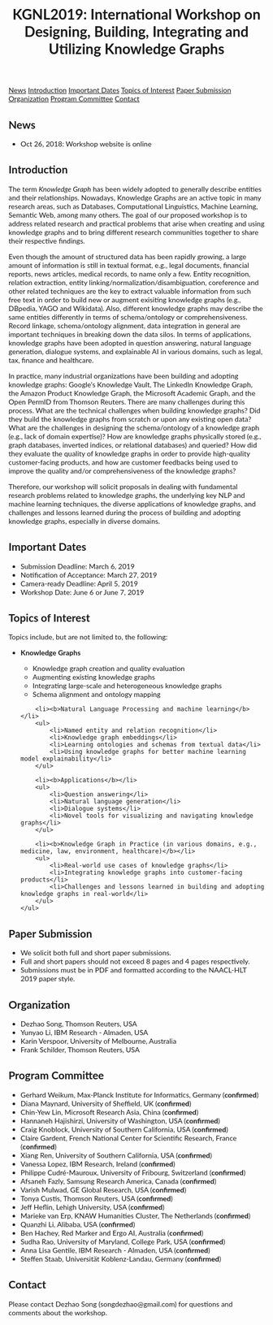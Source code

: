 <html>
<head>
<meta name="viewport" content="width=device-width, initial-scale=1">
<style>
body {
    font-family: "Lato", sans-serif;
}

.sidenav {
    width: 200px;
    position: fixed;
    z-index: 1;
    top: 200px;
    left: 10px;
    background: #fff;
    overflow-x: hidden;
    padding: 8px 0;
}

.sidenav a {
    padding: 6px 8px 6px 16px;
    text-decoration: none;
    font-size: 20px;
    color: #029;
    display: block;
}

.sidenav a:hover {
    color: #064579;
}

.main {
    margin-left: 200px; /* Same width as the sidebar + left position in px */
    top: 100px;
}

@media screen and (max-height: 450px) {
    .sidenav {padding-top: 15px;}
    .sidenav a {font-size: 18px;}
}
</style>
</head>
<body>

<header class="main">
    <h1>KGNL2019: International Workshop on Designing, Building, Integrating and Utilizing Knowledge Graphs</h1>
</header>

<div class="sidenav">
  <a href="#news">News</a>
  <a href="#introduction">Introduction</a>
  <a href="#important_dates">Important Dates</a>
  <a href="#topics_of_interest">Topics of Interest</a>
  <a href="#paper_submission">Paper Submission</a>
  <a href="#organization">Organization</a>
  <a href="#program_committee">Program Committee</a>
  <a href="#contact">Contact</a>
</div>

<div class="main" id="news">
    <h2>News</h2>
    <ul>
        <li>Oct 26, 2018: Workshop website is online</li>
    </ul>
</div>

<div class="main" id="introduction">
    <h2>Introduction</h2>
    <p>
        The term <i>Knowledge Graph</i> has been widely adopted to generally describe entities and their relationships. Nowadays, Knowledge Graphs are an active topic in many research areas, such as Databases, Computational Linguistics, Machine Learning, Semantic Web, among many others. The goal of our proposed workshop is to address related research and practical problems that arise when creating and using knowledge graphs and to bring different research communities together to share their respective findings. 
    </p>
    <p>
        Even though the amount of structured data has been rapidly growing, a large amount of information is still in textual format, e.g., legal documents, financial reports, news articles, medical records, to  name only a few. Entity recognition, relation extraction, entity linking/normalization/disambiguation, coreference and other related techniques are the key to extract valuable information from such free text in order to build new or augment exisiting knowledge graphs (e.g., DBpedia, YAGO and Wikidata). Also, different knowledge graphs may describe the same entities differently in terms of schema/ontology or comprehensiveness. Record linkage, schema/ontology alignment, data integration in general are important techniques in breaking down the data silos. In terms of applications, knowledge graphs have been adopted in question answering, natural language generation, dialogue systems, and explainable AI in various domains, such as legal, tax, finance and healthcare.
    </p>
    <p>
        In practice, many industrial organizations have been building and adopting knowledge graphs: Google's Knowledge Vault, The LinkedIn Knowledge Graph, the Amazon Product Knowledge Graph, the Microsoft Academic Graph, and the Open PermID from Thomson Reuters. There are many challenges during this process. What are the technical challenges when building knowledge graphs? Did they build the knowledge graphs from scratch or upon any existing open data? What are the challenges in designing the schema/ontology of a knowledge graph (e.g., lack of domain expertise)? How are knowledge graphs physically stored (e.g., graph databases, inverted indices, or relational databases) and queried? How did they evaluate the quality of knowledge graphs in order to provide high-quality customer-facing products, and how are customer feedbacks being used to improve the quality and/or comprehensiveness of the knowledge graphs?
    </p>
    <p>
        Therefore, our workshop will solicit proposals in dealing with fundamental research problems related to knowledge graphs, the underlying key NLP and machine learning techniques, the diverse applications of knowledge graphs, and challenges and lessons learned during the process of building and adopting knowledge graphs, especially in diverse domains.
    </p>
</div>

<div class="main" id="important_dates">
    <h2>Important Dates</h2>
    <ul>
        <li>Submission Deadline: March 6, 2019</li>
        <li>Notification of Acceptance: March 27, 2019</li>
        <li>Camera-ready Deadline: April 5, 2019</li>
        <li>Workshop Date: June 6 or June 7, 2019</li>
    </ul>
</div>

<div class="main" id="topics_of_interest">
    <h2>Topics of Interest</h2>
    Topics include, but are not limited to, the following:
    <ul>
        <li><b>Knowledge Graphs</b></li>
        <ul>
            <li>Knowledge graph creation and quality evaluation</li>
            <li>Augmenting existing knowledge graphs</li>
            <li>Integrating large-scale and heterogeneous knowledge graphs</li>
            <li>Schema alignment and ontology mapping</li>
        </ul>

        <li><b>Natural Language Processing and machine learning</b></li>
        <ul>
            <li>Named entity and relation recognition</li>
            <li>Knowledge graph embeddings</li>
            <li>Learning ontologies and schemas from textual data</li>
            <li>Using knowledge graphs for better machine learning model explainability</li>
        </ul>
        
        <li><b>Applications</b></li>
        <ul>
            <li>Question answering</li>
            <li>Natural language generation</li>
            <li>Dialogue systems</li>
            <li>Novel tools for visualizing and navigating knowledge graphs</li>
        </ul>
        
        <li><b>Knowledge Graph in Practice (in various domains, e.g., medicine, law, environment, healthcare)</b></li>
        <ul>
            <li>Real-world use cases of knowledge graphs</li>
            <li>Integrating knowledge graphs into customer-facing products</li>
            <li>Challenges and lessons learned in building and adopting knowledge graphs in real-world</li>
        </ul>
    </ul>
</div>

<div class="main" id="paper_submission">
    <h2>Paper Submission</h2>
    <ul>
        <li>We solicit both full and short paper submissions.</li>
        <li>Full and short papers should not exceed 8 pages and 4 pages respectively.</li>
        <li>Submissions must be in PDF and formatted according to the NAACL-HLT 2019 paper style.</li>
    </ul>
</div>

<div class="main" id="organization">
    <h2>Organization</h2>
    <ul>
        <li>Dezhao Song, Thomson Reuters, USA</li>
        <li>Yunyao Li, IBM Research - Almaden, USA</li>
        <li>Karin Verspoor, University of Melbourne, Australia</li>
        <li>Frank Schilder, Thomson Reuters, USA</li>
    </ul>
</div>

<div class="main" id="program_committee">
    <h2>Program Committee</h2>
    <ul>
        <li>Gerhard Weikum, Max-Planck Institute for Informatics, Germany (<b>confirmed</b>)</li>
        <li>Diana Maynard, University of Sheffield, UK (<b>confirmed</b>)</li>
        <li>Chin-Yew Lin, Microsoft Research Asia, China (<b>confirmed</b>)</li>
        <li>Hannaneh Hajishirzi, University of Washington, USA (<b>confirmed</b>)</li>
        <li>Craig Knoblock, University of Southern California, USA (<b>confirmed</b>)</li>
        <li>Claire Gardent, French National Center for Scientific Research, France (<b>confirmed</b>)</li>
        <li>Xiang Ren, University of Southern California, USA (<b>confirmed</b>)</li>
        <li>Vanessa Lopez, IBM Research, Ireland (<b>confirmed</b>)</li>
        <li>Philippe Cudré-Mauroux, University of Fribourg, Switzerland (<b>confirmed</b>)</li>
        <li>Afsaneh Fazly, Samsung Research America, Canada (<b>confirmed</b>)</li>
        <li>Varish Mulwad, GE Global Research, USA (<b>confirmed</b>)</li>
        <li>Tonya Custis, Thomson Reuters, USA (<b>confirmed</b>)</li>
        <li>Jeff Heflin, Lehigh University, USA (<b>confirmed</b>)</li>
        <li>Marieke van Erp, KNAW Humanities Cluster, The Netherlands (<b>confirmed</b>)</li>
        <li>Quanzhi Li, Alibaba, USA (<b>confirmed</b>)</li>
        <li>Ben Hachey, Red Marker and Ergo AI, Australia (<b>confirmed</b>)</li>
        <li>Sudha Rao, University of Maryland, College Park, USA (<b>confirmed</b>)</li>
        <li>Anna Lisa Gentile, IBM Research - Almaden, USA (<b>confirmed</b>)</li>
        <li>Steffen Staab, Universität Koblenz-Landau, Germany (<b>confirmed</b>)</li>
    </ul>
</div>

<div class="main" id="contact">
    <h2>Contact</h2>
    Please contact Dezhao Song (songdezhao@gmail.com) for questions and comments about the workshop.
</div>

</body>
</html> 
